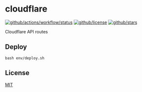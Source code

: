 # cloudflare

[![github/actions/workflow/status](https://img.shields.io/github/actions/workflow/status/brtmvdl/cloudflare/docker-push.yml)](https://img.shields.io/github/actions/workflow/status/brtmvdl/cloudflare/docker-push.yml) [![github/license](https://img.shields.io/github/license/brtmvdl/cloudflare)](https://img.shields.io/github/license/brtmvdl/cloudflare) [![github/stars](https://img.shields.io/github/stars/brtmvdl/cloudflare?style=social)](https://img.shields.io/github/stars/brtmvdl/antify?style=social)

Cloudflare API routes

## Deploy

```
bash env/deploy.sh
```

## License

[MIT](./LICENSE)
